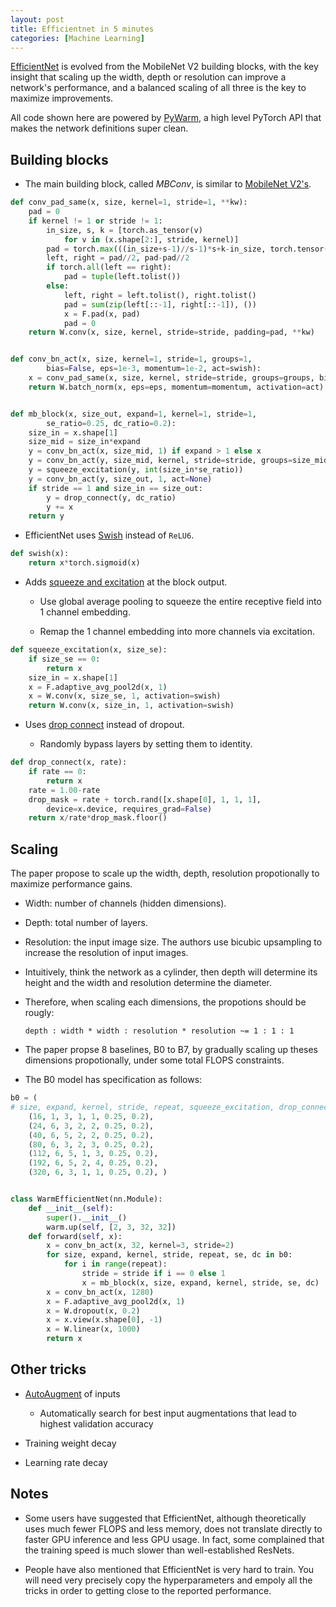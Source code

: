```yaml
---
layout: post
title: Efficientnet in 5 minutes
categories: [Machine Learning]
---
```


[EfficientNet](https://arxiv.org/abs/1905.11946) is evolved from the MobileNet V2 building blocks, with the key insight
that scaling up the width, depth or resolution can improve a network's performance, and a balanced scaling of all three
is the key to maximize improvements.

All code shown here are powered by [PyWarm](https://github.com/blue-season/pywarm), a high level PyTorch API that makes the network definitions super clean.

## Building blocks

- The main building block, called *MBConv*, is similar to [MobileNet V2's](https://arxiv.org/abs/1905.11946).

```python
def conv_pad_same(x, size, kernel=1, stride=1, **kw):
    pad = 0
    if kernel != 1 or stride != 1:
        in_size, s, k = [torch.as_tensor(v)
            for v in (x.shape[2:], stride, kernel)]
        pad = torch.max(((in_size+s-1)//s-1)*s+k-in_size, torch.tensor(0))
        left, right = pad//2, pad-pad//2
        if torch.all(left == right):
            pad = tuple(left.tolist())
        else:
            left, right = left.tolist(), right.tolist()
            pad = sum(zip(left[::-1], right[::-1]), ())
            x = F.pad(x, pad)
            pad = 0
    return W.conv(x, size, kernel, stride=stride, padding=pad, **kw)


def conv_bn_act(x, size, kernel=1, stride=1, groups=1, 
        bias=False, eps=1e-3, momentum=1e-2, act=swish):
    x = conv_pad_same(x, size, kernel, stride=stride, groups=groups, bias=bias)
    return W.batch_norm(x, eps=eps, momentum=momentum, activation=act)


def mb_block(x, size_out, expand=1, kernel=1, stride=1,
        se_ratio=0.25, dc_ratio=0.2):
    size_in = x.shape[1]
    size_mid = size_in*expand
    y = conv_bn_act(x, size_mid, 1) if expand > 1 else x
    y = conv_bn_act(y, size_mid, kernel, stride=stride, groups=size_mid)
    y = squeeze_excitation(y, int(size_in*se_ratio))
    y = conv_bn_act(y, size_out, 1, act=None)
    if stride == 1 and size_in == size_out:
        y = drop_connect(y, dc_ratio)
        y += x
    return y
```

- EfficientNet uses [Swish](https://arxiv.org/abs/1710.05941) instead of `ReLU6`.

```python
def swish(x):
    return x*torch.sigmoid(x)
```

- Adds [squeeze and excitation](https://arxiv.org/abs/1709.01507) at the block output.

    - Use global average pooling to squeeze the entire receptive field into 1 channel embedding.

    - Remap the 1 channel embedding into more channels via excitation.

```python
def squeeze_excitation(x, size_se):
    if size_se == 0:
        return x
    size_in = x.shape[1]
    x = F.adaptive_avg_pool2d(x, 1)
    x = W.conv(x, size_se, 1, activation=swish)
    return W.conv(x, size_in, 1, activation=swish)
```

- Uses [drop connect](https://arxiv.org/abs/1603.09382) instead of dropout.

    - Randomly bypass layers by setting them to identity.

```python
def drop_connect(x, rate):
    if rate == 0:
        return x
    rate = 1.00-rate
    drop_mask = rate + torch.rand([x.shape[0], 1, 1, 1],
        device=x.device, requires_grad=False)
    return x/rate*drop_mask.floor()
```

## Scaling

The paper propose to scale up the width, depth, resolution propotionally to maximize performance gains.

- Width: number of channels (hidden dimensions).

- Depth: total number of layers.

- Resolution: the input image size. The authors use bicubic upsampling to increase the resolution of input images.

- Intuitively, think the network as a cylinder, then depth will determine its height and the width and resolution determine the diameter.

- Therefore, when scaling each dimensions, the propotions should be rougly:

    ```
    depth : width * width : resolution * resolution ~= 1 : 1 : 1
    ```

- The paper propse 8 baselines, B0 to B7, by gradually scaling up theses dimensions propotionally, under some total FLOPS constraints.

- The B0 model has specification as follows:

```python
b0 = (
# size, expand, kernel, stride, repeat, squeeze_excitation, drop_connect
    (16, 1, 3, 1, 1, 0.25, 0.2),
    (24, 6, 3, 2, 2, 0.25, 0.2),
    (40, 6, 5, 2, 2, 0.25, 0.2),
    (80, 6, 3, 2, 3, 0.25, 0.2),
    (112, 6, 5, 1, 3, 0.25, 0.2),
    (192, 6, 5, 2, 4, 0.25, 0.2),
    (320, 6, 3, 1, 1, 0.25, 0.2), )


class WarmEfficientNet(nn.Module):
    def __init__(self):
        super().__init__()
        warm.up(self, [2, 3, 32, 32])
    def forward(self, x):
        x = conv_bn_act(x, 32, kernel=3, stride=2)
        for size, expand, kernel, stride, repeat, se, dc in b0:
            for i in range(repeat):
                stride = stride if i == 0 else 1
                x = mb_block(x, size, expand, kernel, stride, se, dc)
        x = conv_bn_act(x, 1280)
        x = F.adaptive_avg_pool2d(x, 1)
        x = W.dropout(x, 0.2)
        x = x.view(x.shape[0], -1)
        x = W.linear(x, 1000)
        return x
```

## Other tricks

- [AutoAugment](https://arxiv.org/abs/1805.09501) of inputs

    - Automatically search for best input augmentations that lead to highest validation accuracy

- Training weight decay

- Learning rate decay

## Notes

- Some users have suggested that EfficientNet, although theoretically uses much fewer FLOPS and less memory, does not translate directly
  to faster GPU inference and less GPU usage. In fact, some complained that the training speed is much slower than well-established ResNets.

- People have also mentioned that EfficientNet is very hard to train. You will need very precisely copy the hyperparameters and empoly all
  the tricks in order to getting close to the reported performance.

